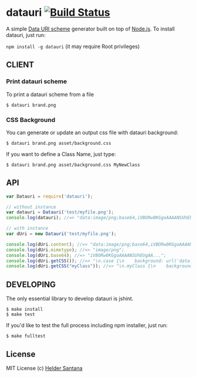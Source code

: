 datauri [![Build Status](https://secure.travis-ci.org/heldr/datauri.png?branch=master)](http://travis-ci.org/heldr/datauri)
=======

A simple [Data URI scheme][datauri] generator built on top of [Node.js][nodejs]. To install datauri, just run:

`npm install -g datauri` (it may require Root privileges)


CLIENT
------

### Print datauri scheme
To print a datauri scheme from a file
```CLI
$ datauri brand.png
```

### CSS Background
You can generate or update an output css file with datauri background:
```CLI
$ datauri brand.png asset/background.css
```
If you want to define a Class Name, just type:
```CLI
$ datauri brand.png asset/background.css MyNewClass
```

API
---

```js
var Datauri = require('datauri');

// without instance
var datauri = Datauri('test/myfile.png');
console.log(datauri); //=> "data:image/png;base64,iVBORw0KGgoAAAANSUhEUgAA...";

// with instance
var dUri = new Datauri('test/myfile.png');

console.log(dUri.content); //=> "data:image/png;base64,iVBORw0KGgoAAAANSUhEUgAA...";
console.log(dUri.mimetype); //=> "image/png";
console.log(dUri.base64); //=> "iVBORw0KGgoAAAANSUhEUgAA...";
console.log(dUri.getCSS()); //=> "\n.case {\n    background: url('data:image/png;base64,iVBORw...";
console.log(dUri.getCSS("myClass")); //=> "\n.myClass {\n    background: url('data:image/png;base64,iVBORw...";

```

DEVELOPING
----------

The only essential library to develop datauri is jshint.

```CLI
$ make install
$ make test
```

If you'd like to test the full process including npm installer, just run:

```CLI
$ make fulltest
```


















<extoc></extoc>

## License

MIT License
(c) [Helder Santana](http://heldr.com)

[nodejs]: http://nodejs.org/download
[datauri]: http://en.wikipedia.org/wiki/Data_URI_scheme
